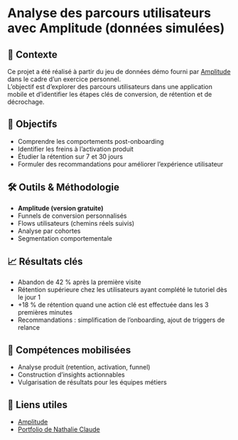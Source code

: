 # Analyse des parcours utilisateurs avec Amplitude (données simulées)

## 📌 Contexte

Ce projet a été réalisé à partir du jeu de données démo fourni par [Amplitude](https://amplitude.com) dans le cadre d’un exercice personnel.  
L’objectif est d’explorer des parcours utilisateurs dans une application mobile et d’identifier les étapes clés de conversion, de rétention et de décrochage.

## 🎯 Objectifs

- Comprendre les comportements post-onboarding
- Identifier les freins à l’activation produit
- Étudier la rétention sur 7 et 30 jours
- Formuler des recommandations pour améliorer l’expérience utilisateur

## 🛠 Outils & Méthodologie

- **Amplitude (version gratuite)**  
- Funnels de conversion personnalisés
- Flows utilisateurs (chemins réels suivis)
- Analyse par cohortes
- Segmentation comportementale

## 📈 Résultats clés

- Abandon de 42 % après la première visite
- Rétention supérieure chez les utilisateurs ayant complété le tutoriel dès le jour 1
- +18 % de rétention quand une action clé est effectuée dans les 3 premières minutes
- Recommandations : simplification de l’onboarding, ajout de triggers de relance

## 🧠 Compétences mobilisées

- Analyse produit (retention, activation, funnel)
- Construction d’insights actionnables
- Vulgarisation de résultats pour les équipes métiers

## 🔗 Liens utiles

- [Amplitude](https://amplitude.com)
- [Portfolio de Nathalie Claude](https://nathalie9410.github.io)
